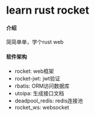 # learn rust rocket

#### 介绍

简简单单，学个rust web

#### 软件架构

* rocket: web框架
* rocket-jwt: jwt验证
* rbatis: ORM访问数据库
* utoipa: 生成接口文档
* deadpool_redis: redis连接池
* rocket_ws: websocket
